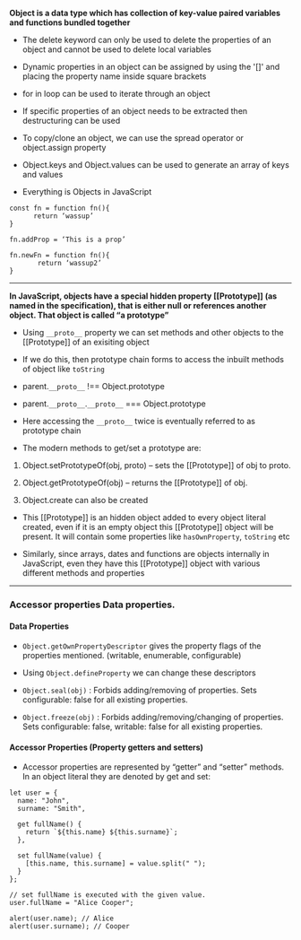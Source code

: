 **Object is a data type which has collection of key-value paired variables and functions bundled together**

- The delete keyword can only be used to delete the properties of an object and cannot be used to delete local variables

- Dynamic properties in an object can be assigned by using the '[]' and placing the property name inside square brackets

- for in loop can be used to iterate through an object

- If specific properties of an object needs to be extracted then destructuring can be used

- To copy/clone an object, we can use the spread operator or object.assign property

- Object.keys and Object.values can be used to generate an array of keys and values

- Everything is Objects in JavaScript

```
const fn = function fn(){
      return ‘wassup’
}

fn.addProp = ‘This is a prop’

fn.newFn = function fn(){
       return ‘wassup2’
}
```

---

**In JavaScript, objects have a special hidden property [[Prototype]] (as named in the specification), that is either null or references another object. That object is called “a prototype”**

- Using `__proto__` property we can set methods and other objects to the [[Prototype]] of an exisiting object

- If we do this, then prototype chain forms to access the inbuilt methods of object like `toString`

- parent.`__proto__` !== Object.prototype
- parent.`__proto__`.`__proto__` === Object.prototype

- Here accessing the `__proto__` twice is eventually referred to as prototype chain

- The modern methods to get/set a prototype are:

1. Object.setPrototypeOf(obj, proto) – sets the [[Prototype]] of obj to proto.

2. Object.getPrototypeOf(obj) – returns the [[Prototype]] of obj.

3. Object.create can also be created

- This [[Prototype]] is an hidden object added to every object literal created, even if it is an empty object this [[Prototype]] object will be present. It will contain some properties like `hasOwnProperty`, `toString` etc

- Similarly, since arrays, dates and functions are objects internally in JavaScript, even they have this [[Prototype]] object with various different methods and properties

---

### Accessor properties Data properties.

#### Data Properties

- `Object.getOwnPropertyDescriptor` gives the property flags of the properties mentioned. (writable, enumerable, configurable)

- Using `Object.defineProperty` we can change these descriptors

- `Object.seal(obj)` : Forbids adding/removing of properties. Sets configurable: false for all existing properties.

- `Object.freeze(obj)` : Forbids adding/removing/changing of properties. Sets configurable: false, writable: false for all existing properties.

#### Accessor Properties (Property getters and setters)

- Accessor properties are represented by “getter” and “setter” methods. In an object literal they are denoted by get and set:

```
let user = {
  name: "John",
  surname: "Smith",

  get fullName() {
    return `${this.name} ${this.surname}`;
  },

  set fullName(value) {
    [this.name, this.surname] = value.split(" ");
  }
};

// set fullName is executed with the given value.
user.fullName = "Alice Cooper";

alert(user.name); // Alice
alert(user.surname); // Cooper
```
